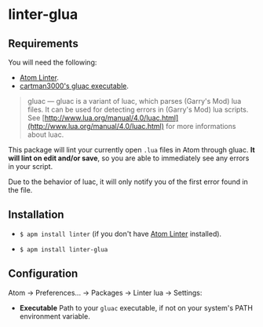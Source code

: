 linter-glua
===========
## Requirements

You will need the following:

* [Atom Linter](https://atom.io/packages/linter).
* [cartman3000's gluac executable](http://facepunch.com/showthread.php?t=1442142&p=46729787&viewfull=1).


> gluac — gluac is a variant of luac, which parses (Garry's Mod) lua files. It can be used for detecting errors in (Garry's Mod) lua scripts. See [http://www.lua.org/manual/4.0/luac.html](http://www.lua.org/manual/4.0/luac.html) for more informations about luac.

This package will lint your currently open `.lua` files in Atom through gluac. **It will lint on edit and/or save**, so you are able to immediately see any errors in your script.

Due to the behavior of luac, it will only notify you of the first error found in the file.

## Installation

* `$ apm install linter` (if you don't have [Atom Linter](https://atom.io/packages/linter) installed).

* `$ apm install linter-glua`

## Configuration

Atom -> Preferences... -> Packages -> Linter lua -> Settings:

* **Executable** Path to your `gluac` executable, if not on your system's PATH environment variable.
